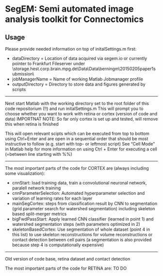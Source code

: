 SegEM: Semi automated image analysis toolkit for Connectomics
========================================

Usage
---------

Please provide needed information on top of initalSettings.m first:
+ dataDirectory = Location of data acquired via segem.io or currently pointer to Frankfurt Fileserver under \\storage.hest.corp.brain.mpg.de\Data\Data\berningm\20150205paper1submission\
+ jobManagerName = Name of working Matlab Jobmanager profile
+ outputDirectory = Directory to store data and figures generated by scripts

---

Next start Matlab with the working directory set to the root folder of this code repositorium (!!) and run initalSettings.m
This will prompt you to choose whether you want to work with retina or cortex (version of code and data)
IMPORTNAT NOTE: So far only cortex is set up and tested, will remove this when retina is finished

This will open relevant scipts which can be executed from top to bottom using Ctrl+Enter and are open in a sequential order that should be most instructive to follow (e.g. start with top- or leftmost script)
See “Cell Mode” in Matlab help for more information on using Ctrl + Enter for executing a cell (=between line starting with %%)

---

The most important parts of the code for CORTEX are (always including some visualization):
+ cnnStart: load training data, train a convolutional neuronal network, paralell network training
+ cnnParameterSelection: Automated hyperparameter selection and variation of learning rates for each layer
+ mainSegCortex: steps from classification result by CNN to segmentation (grid parameter search for watershed segmentation) including skeleton based split-merger metrics
+ bigFwdPassStart: Apply learned CNN classifier (learned in point 1) and watershed segmentation steps (with parameters optimized in 2)
+ skeletonBasedCortex: Use segmentation of whole dataset (point 4 in this list) to use skeleton reconstructions for volume reconstructions or contact detection between cell pairs (a segmentation is also provided because step 4 is computationally expensive)

---

Old version of code base, retina dataset and contact detection

The most important parts of the code for RETINA are:
TO DO
